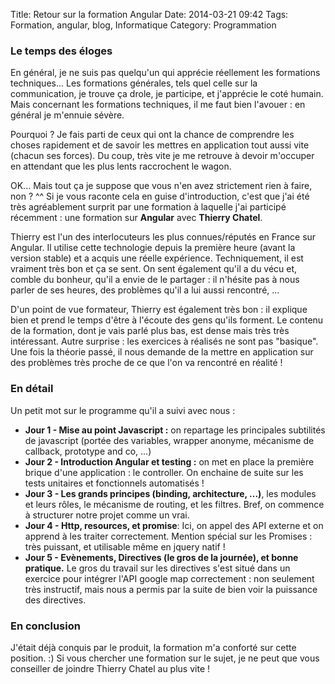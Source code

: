Title: Retour sur la formation Angular
Date: 2014-03-21 09:42
Tags: Formation, angular, blog, Informatique
Category: Programmation

### Le temps des éloges

En général, je ne suis pas quelqu'un qui apprécie réellement les formations techniques... Les formations générales, tels quel celle sur la communication, je trouve ça drole, je participe, et j'apprécie le coté humain. Mais concernant les formations techniques, il me faut bien l'avouer : en général je m'ennuie sévère.

Pourquoi ? Je fais parti de ceux qui ont la chance de comprendre les choses rapidement et de savoir les mettres en application tout aussi vite (chacun ses forces). Du coup, très vite je me retrouve à devoir m'occuper en attendant que les plus lents raccrochent le wagon.

OK... Mais tout ça je suppose que vous n'en avez strictement rien à faire, non ? ^^ Si je vous raconte cela en guise d'introduction, c'est que j'ai été très agréablement surprit par une formation à laquelle j'ai participé récemment : une formation sur __Angular__ avec __Thierry Chatel__.

Thierry est l'un des interlocuteurs les plus connues/réputés en France sur Angular. Il utilise cette technologie depuis la première heure (avant la version stable) et a acquis une réelle expérience. Techniquement, il est vraiment très bon et ça se sent. On sent également qu'il a du vécu et, comble du bonheur, qu'il a envie de le partager : il n'hésite pas à nous parler de ses heures, des problèmes qu'il a lui aussi rencontré, ...

D'un point de vue formateur, Thierry est également très bon : il explique bien et prend le temps d'être à l'écoute des gens qu'ils forment. Le contenu de la formation, dont je vais parlé plus bas, est dense mais très très intéressant. Autre surprise : les exercices à réalisés ne sont pas "basique". Une fois la théorie passé, il nous demande de la mettre en application sur des problèmes très proche de ce que l'on va rencontré en réalité !

### En détail

Un petit mot sur le programme qu'il a suivi avec nous :

- __Jour 1 - Mise au point Javascript :__ on repartage les principales subtilités de javascript (portée des variables, wrapper anonyme, mécanisme de callback, prototype and co, ...)
- __Jour 2 - Introduction Angular et testing :__ on met en place la première brique d'une application : le controller. On enchaine de suite sur les tests unitaires et fonctionnels automatisés !
- __Jour 3 - Les grands principes (binding, architecture, ...)__, les modules et leurs rôles, le mécanisme de routing, et les filtres. Bref, on commence à structurer notre projet comme un vrai.
- __Jour 4 - Http, resources, et promise__: Ici, on appel des API externe et on apprend à les traiter correctement. Mention spécial sur les Promises : très puissant, et utilisable même en jquery natif !
- __Jour 5 - Evènements, Directives (le gros de la journée), et bonne pratique.__ Le gros du travail sur les directives s'est situé dans un exercice pour intégrer l'API google map correctement : non seulement très instructif, mais nous a permis par la suite de bien voir la puissance des directives.

### En conclusion

J'était déjà conquis par le produit, la formation m'a conforté sur cette position. :) Si vous chercher une formation sur le sujet, je ne peut que vous conseiller de joindre Thierry Chatel au plus vite !
